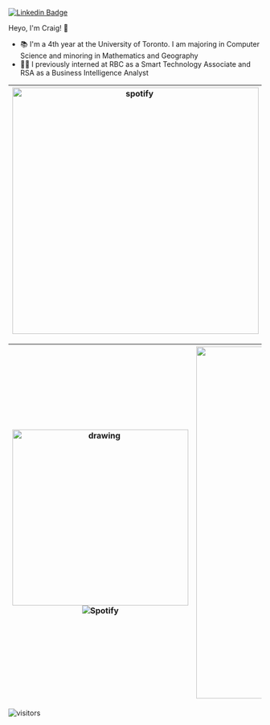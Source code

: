 [![Linkedin Badge](https://img.shields.io/badge/-craigdsouza28-blue?style=flat&logo=Linkedin&logoColor=white&link=https://www.linkedin.com/in/craigdsouza28/)](https://www.linkedin.com/in/craigdsouza28/)

Heyo, I'm Craig! 👋

- 📚 I'm a 4th year at the University of Toronto. I am majoring in Computer Science and minoring in Mathematics and Geography
- 👨‍💻 I previously interned at RBC as a Smart Technology Associate and RSA as a Business Intelligence Analyst




|<img src="https://github-readme-stats.vercel.app/api?username=cra1gg&theme=dark" alt="spotify" width="490" />|<img src="https://github-readme-stats.vercel.app/api/top-langs/?username=cra1gg&theme=dark&exclude_repo=officehours&layout=compact" alt="spotify" width="410"/>|
|---|---|







|<img src="https://media4.giphy.com/media/h4NIWLu1SaRDa1JnWR/giphy.gif" alt="drawing" width="350"/>![Spotify](https://novatorem-sooty-nu.vercel.app/api/spotify)|<img src="https://spotify-recently-played-readme.vercel.app/api?user=y551zk0ehxtn9hwqsyzwpz3ax" alt="spotify" width="700"/>|
|---|---|




![visitors](https://visitor-badge.glitch.me/badge?page_id=cra1gg.visitor-badge)


<!--
**cra1gg/cra1gg** is a ✨ _special_ ✨ repository because its `README.md` (this file) appears on your GitHub profile.

Here are some ideas to get you started:

- 🔭 I’m currently working on ...
- 🌱 I’m currently learning ...
- 👯 I’m looking to collaborate on ...
- 🤔 I’m looking for help with ...
- 💬 Ask me about ...
- 📫 How to reach me: ...
- 😄 Pronouns: ...
- ⚡ Fun fact: ...
-->

